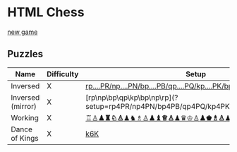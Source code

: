# HTML Chess 
[new game](chess)

## Puzzles

Name | Difficulty | Setup
---  |---         |---
Inversed | X | [rp....PR/np....PN/bp....PB/qp....PQ/kp....PK/bp....PB/np....PN/rp....PR](?setup=rp4PR/np4PN/bp4PB/qp4PQ/kp4PK/bp4PB/np4PN/rp4PR)
Inversed (mirror) | X | [rp\np\bp\qp\kp\bp\np\rp\](?setup=rp4PR/np4PN/bp4PB/qp4PQ/kp4PK/bp4PB/np4PN/rp4PR)
Working | X | [♖♙____♟♜♘♙____♟♞♗♙____♟♝♕♙____♟♛♔♙____♟♚♗♙____♟♝♘♙____♟♞♖♙____♟♜](chess?setup=♖♙____♟♜♘♙____♟♞♗♙____♟♝♕♙____♟♛♔♙____♟♚♗♙____♟♝♘♙____♟♞♖♙____♟♜)
Dance of Kings | X | [k6K](?setup=k6K)
